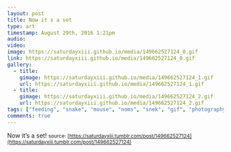 ```yaml
---
layout: post
title: Now it s a set
type: art
timestamp: August 29th, 2016 1:21pm
audio: 
video: 
image: https://saturdayxiii.github.io/media/149662527124_0.gif
link: https://saturdayxiii.github.io/media/149662527124_0.gif
gallery:
  - title: 
    gimage: https://saturdayxiii.github.io/media/149662527124_1.gif
    url: https://saturdayxiii.github.io/media/149662527124_1.gif
  - title: 
    gimage: https://saturdayxiii.github.io/media/149662527124_2.gif
    url: https://saturdayxiii.github.io/media/149662527124_2.gif
tags: ["feeding", "snake", "mouse", "noms", "snek", "gif", "photography", "art"]
comments: true
---
```

Now it’s a set!
<small>source: [https://saturdayxiii.tumblr.com/post/149662527124](https://saturdayxiii.tumblr.com/post/149662527124)</small>
